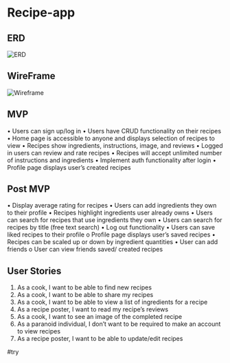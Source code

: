 # Recipe-app


## ERD
![ERD](https://imgur.com/S0Bzxcp)

## WireFrame
![Wireframe](https://imgur.com/F4mJNGx)

## MVP
•	Users can sign up/log in 
•	Users have CRUD functionality on their recipes
•	Home page is accessible to anyone and displays selection of recipes to view
•	Recipes show ingredients, instructions, image, and reviews
•	Logged in users can review and rate recipes
•	Recipes will accept unlimited number of instructions and ingredients
•	Implement auth functionality after login
•	Profile page displays user’s created recipes

## Post MVP
•	Display average rating for recipes
•	Users can add ingredients they own to their profile
•	Recipes highlight ingredients user already owns
•	Users can search for recipes that use ingredients they own
•	Users can search for recipes by title (free text search)
•	Log out functionality
•	Users can save liked recipes to their profile
o	Profile page displays user’s saved recipes
•	Recipes can be scaled up or down by ingredient quantities
•	User can add friends
o	User can view friends saved/ created recipes

## User Stories
1.	As a cook, I want to be able to find new recipes
2.	As a cook, I want to be able to share my recipes
3.	As a cook, I want to be able to view a list of ingredients for a recipe
4.	As a recipe poster, I want to read my recipe’s reviews
5.	As a cook, I want to see an image of the completed recipe
6.	As a paranoid individual, I don’t want to be required to make an account to view recipes
7.	As a recipe poster, I want to be able to update/edit recipes



#try


